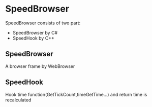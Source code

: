 # SpeedBrowser
SpeedBrowser consists of two part:
- SpeedBrowser by C#
- SpeedHook by C++
## SpeedBrowser
A browser frame by WebBrowser
## SpeedHook
Hook time function(GetTickCount,timeGetTime...) and return time is recalculated
